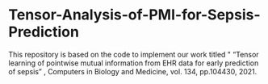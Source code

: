 # Tensor-Analysis-of-PMI-for-Sepsis-Prediction
This repository is based on the code to implement our work  titled " “Tensor learning of pointwise mutual information from EHR data for early prediction of sepsis” , Computers in Biology and Medicine, vol. 134, pp.104430, 2021.
